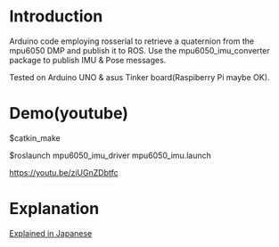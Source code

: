 # Introduction
Arduino code employing rosserial to retrieve a quaternion from the mpu6050 DMP and publish it to ROS. Use the mpu6050_imu_converter package to publish IMU & Pose messages.

Tested on Arduino UNO & asus Tinker board(Raspiberry Pi maybe OK).

# Demo(youtube)
$catkin_make

$roslaunch mpu6050_imu_driver mpu6050_imu.launch

https://youtu.be/ziUGnZDbtfc

# Explanation
<a href="https://memo.soarcloud.com/mpu6050%e3%82%92%e3%83%ad%e3%83%9c%e3%83%83%e3%83%88%e3%81%ab%e7%b5%84%e3%81%bf%e8%be%bc%e3%82%82%e3%81%86/">Explained in Japanese</a>
